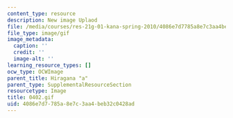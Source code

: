 ```yaml
---
content_type: resource
description: New image Uplaod
file: /media/courses/res-21g-01-kana-spring-2010/4086e7d7785a8e7c3aa4beb32c0428ad_0402.gif
file_type: image/gif
image_metadata:
  caption: ''
  credit: ''
  image-alt: ''
learning_resource_types: []
ocw_type: OCWImage
parent_title: Hiragana "a"
parent_type: SupplementalResourceSection
resourcetype: Image
title: 0402.gif
uid: 4086e7d7-785a-8e7c-3aa4-beb32c0428ad
---
```

